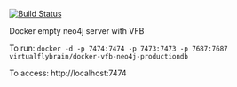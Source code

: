 [![Build Status](https://travis-ci.org/VirtualFlyBrain/Docker-VFB-Neo4j.svg?branch=2.3-enterprise)](https://travis-ci.org/VirtualFlyBrain/Docker-VFB-Neo4j)

Docker empty neo4j server with VFB

To run:
```docker -d -p 7474:7474 -p 7473:7473 -p 7687:7687 virtualflybrain/docker-vfb-neo4j-productiondb```

To access:
http://localhost:7474
